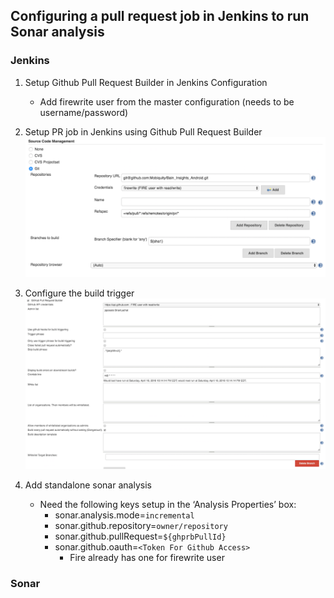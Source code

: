 ## Configuring a pull request job in Jenkins to run Sonar analysis
### Jenkins
1. Setup Github Pull Request Builder in Jenkins Configuration
   * Add firewrite user from the master configuration (needs to be username/password)

2. Setup PR job in Jenkins using Github Pull Request Builder
![alt text](https://github.com/jsposato/docs/blob/master/Mobiquity/images/PR_GitConfig.png "Git Config")

3. Configure the build trigger
![alt text](https://github.com/jsposato/docs/blob/master/Mobiquity/images/BuildTriggers.png "Build Trigger Config")

4. Add standalone sonar analysis
    * Need the following keys setup in the ‘Analysis Properties’ box:
        * sonar.analysis.mode=`incremental`
        * sonar.github.repository=`owner/repository`
        * sonar.github.pullRequest=`${ghprbPullId}`
        * sonar.github.oauth=`<Token For Github Access>`
            * Fire already has one for firewrite user

### Sonar
